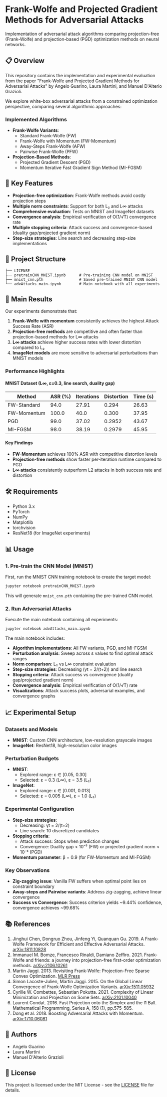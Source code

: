 # Frank-Wolfe and Projected Gradient Methods for Adversarial Attacks

Implementation of adversarial attack algorithms comparing projection-free (Frank-Wolfe) and projection-based (PGD) optimization methods on neural networks.

## 📋 Overview

This repository contains the implementation and experimental evaluation from the paper "Frank-Wolfe and Projected Gradient Methods for Adversarial Attacks" by Angelo Guarino, Laura Martini, and Manuel D'Alterio Grazioli.

We explore white-box adversarial attacks from a constrained optimization perspective, comparing several algorithmic approaches:

### Implemented Algorithms
- **Frank-Wolfe Variants**:
  - Standard Frank-Wolfe (FW)
  - Frank-Wolfe with Momentum (FW-Momentum)
  - Away-Steps Frank-Wolfe (AFW)
  - Pairwise Frank-Wolfe (PFW)
- **Projection-Based Methods**:
  - Projected Gradient Descent (PGD)
  - Momentum Iterative Fast Gradient Sign Method (MI-FGSM)

## 🚀 Key Features

- **Projection-free optimization**: Frank-Wolfe methods avoid costly projection steps
- **Multiple norm constraints**: Support for both L₂ and L∞ attacks
- **Comprehensive evaluation**: Tests on MNIST and ImageNet datasets
- **Convergence analysis**: Empirical verification of O(1/√T) convergence rate
- **Multiple stopping criteria**: Attack success and convergence-based (duality gap/projected gradient norm)
- **Step-size strategies**: Line search and decreasing step-size implementations

## 📁 Project Structure

```
├── LICENSE
├── pretrainCNN_MNIST.ipynb      # Pre-training CNN model on MNIST
├── mnist_cnn.pth                # Saved pre-trained MNIST CNN model
└── advAttacks_main.ipynb        # Main notebook with all experiments
```

## 🔬 Main Results

Our experiments demonstrate that:

1. **Frank-Wolfe with momentum** consistently achieves the highest Attack Success Rate (ASR)
2. **Projection-free methods** are competitive and often faster than projection-based methods for L∞ attacks
3. **L∞ attacks** achieve higher success rates with lower distortion compared to L₂
4. **ImageNet models** are more sensitive to adversarial perturbations than MNIST models

### Performance Highlights

#### MNIST Dataset (L∞, ε=0.3, line search, duality gap)
| Method      | ASR (%) | Iterations | Distortion | Time (s) |
|-------------|---------|------------|------------|----------|
| FW-Standard | 94.0    | 27.91      | 0.294      | 26.63    |
| FW-Momentum | 100.0   | 40.0       | 0.300      | 37.95    |
| PGD         | 99.0    | 37.02      | 0.2952     | 43.67    |
| MI-FGSM     | 98.0    | 38.19      | 0.2979     | 45.95    |

#### Key Findings
- **FW-Momentum** achieves 100% ASR with competitive distortion levels
- **Projection-free methods** show faster per-iteration runtime compared to PGD
- **L∞ attacks** consistently outperform L2 attacks in both success rate and distortion

## 🛠️ Requirements

- Python 3.x
- PyTorch
- NumPy
- Matplotlib
- torchvision
- ResNet18 (for ImageNet experiments)

## 📊 Usage

### 1. Pre-train the CNN Model (MNIST)
First, run the MNIST CNN training notebook to create the target model:
```bash
jupyter notebook pretrainCNN_MNIST.ipynb
```
This will generate `mnist_cnn.pth` containing the pre-trained CNN model.

### 2. Run Adversarial Attacks
Execute the main notebook containing all experiments:
```bash
jupyter notebook advAttacks_main.ipynb
```

The main notebook includes:
- **Algorithm implementations**: All FW variants, PGD, and MI-FGSM
- **Perturbation analysis**: Sweep across ε values to find optimal attack ranges
- **Norm comparison**: L₂ vs L∞ constraint evaluation
- **Step-size strategies**: Decreasing (γt = 2/(t+2)) and line search
- **Stopping criteria**: Attack success vs convergence (duality gap/projected gradient norm)
- **Convergence analysis**: Empirical verification of O(1/√T) rate
- **Visualizations**: Attack success plots, adversarial examples, and convergence graphs

## 📈 Experimental Setup

### Datasets and Models
- **MNIST**: Custom CNN architecture, low-resolution grayscale images
- **ImageNet**: ResNet18, high-resolution color images

### Perturbation Budgets
- **MNIST**: 
  - Explored range: ε ∈ [0.05, 0.30]
  - Selected: ε = 0.3 (L∞), ε = 3.5 (L₂)
- **ImageNet**: 
  - Explored range: ε ∈ [0.001, 0.013]
  - Selected: ε = 0.005 (L∞), ε = 1.0 (L₂)

### Experimental Configuration
- **Step-size strategies**: 
  - Decreasing: γt = 2/(t+2)
  - Line search: 10 discretized candidates
- **Stopping criteria**:
  - Attack success: Stops when prediction changes
  - Convergence: Duality gap < 10⁻⁵ (FW) or projected gradient norm < 10⁻⁵ (PGD)
- **Momentum parameter**: β = 0.9 (for FW-Momentum and MI-FGSM)

### Key Observations
- **Zig-zagging issue**: Vanilla FW suffers when optimal point lies on constraint boundary
- **Away-steps and Pairwise variants**: Address zig-zagging, achieve linear convergence
- **Success vs Convergence**: Success criterion yields ~9.44% confidence, convergence achieves ~99.68%

## 📚 References

1. Jinghui Chen, Dongruo Zhou, Jinfeng Yi, Quanquan Gu. 2019. A Frank-Wolfe Framework for Efficient and Effective Adversarial Attacks. [arXiv:1811.10828](https://arxiv.org/pdf/1811.10828)
2. Immanuel M. Bomze, Francesco Rinaldi, Damiano Zeffiro. 2021. Frank-Wolfe and friends: a journey into projection-free first-order optimization methods. [arXiv:2106.10261](https://arxiv.org/pdf/2106.10261)
3. Martin Jaggi. 2013. Revisiting Frank-Wolfe: Projection-Free Sparse Convex Optimization. [MLR Press](https://proceedings.mlr.press/v28/jaggi13-supp.pdf)
4. Simon Lacoste-Julien, Martin Jaggi. 2015. On the Global Linear Convergence of Frank-Wolfe Optimization Variants. [arXiv:1511.05932](https://arxiv.org/pdf/1511.05932)
5. Cyrille W. Combettes, Sebastian Pokutta. 2021. Complexity of Linear Minimization and Projection on Some Sets. [arXiv:2101.10040](https://arxiv.org/pdf/2101.10040)
6. Laurent Condat. 2016. Fast Projection onto the Simplex and the l1 Ball. Mathematical Programming, Series A, 158 (1), pp.575-585.
7. Dong et al. 2018. Boosting Adversarial Attacks with Momentum. [arXiv:1710.06081](https://arxiv.org/pdf/1710.06081)

## 👥 Authors

- Angelo Guarino
- Laura Martini
- Manuel D'Alterio Grazioli

## 📄 License

This project is licensed under the MIT License - see the [LICENSE](LICENSE) file for details.